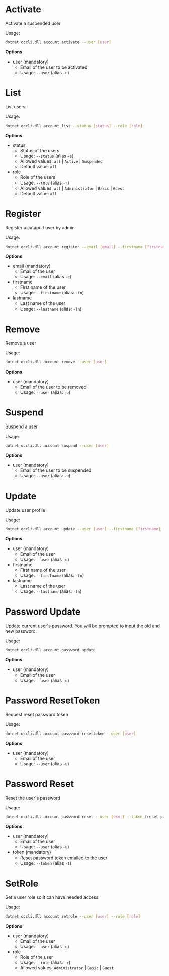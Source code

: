 # Activate

Activate a suspended user

Usage: 
```sh
dotnet occli.dll account activate --user [user]
```

**Options**
* user (mandatory)
    * Email of the user to be activated
    * Usage: `--user` (alias `-u`)
    
# List
List users

Usage: 
```sh
dotnet occli.dll account list --status [status] --role [role]
```

**Options**
* status
    * Status of the users
    * Usage: `--status` (alias `-s`)
    * Allowed values: `all` | `Active` | `Suspended`
    * Default value: `all`
* role
    * Role of the users
    * Usage: `--role` (alias `-r`)
    * Allowed values: `all` | `Administrator` | `Basic` | `Guest`
    * Default value: `all`

# Register
Register a catapult user by admin

Usage: 
```sh
dotnet occli.dll account register --email [email] --firstname [firstname] --lastname [lastname]
```

**Options**
* email (mandatory)
    * Email of the user
    * Usage: `--email` (alias `-e`)
* firstname
    * First name of the user
    * Usage: `--firstname` (alias: `-fn`)
* lastname
    * Last name of the user
    * Usage: `--lastname` (alias: `-ln`)

# Remove
Remove a user

Usage: 
```sh
dotnet occli.dll account remove --user [user]
```

**Options**
* user (mandatory)
    * Email of the user to be removed
    * Usage: `--user` (alias: `-u`)

# Suspend
Suspend a user	

Usage: 
```sh
dotnet occli.dll account suspend --user [user]
```

**Options**
* user (mandatory)
    * Email of the user to be suspended
    * Usage: `--user` (alias: `-u`)

# Update
Update user profile

Usage: 
```sh
dotnet occli.dll account update --user [user] --firstname [firstname] --lastname [lastname]
```

**Options**
* user (mandatory)
    * Email of the user
    * Usage: `--user` (alias `-u`)
* firstname
    * First name of the user
    * Usage: `--firstname` (alias: `-fn`)
* lastname
    * Last name of the user
    * Usage: `--lastname` (alias: `-ln`)
    
# Password Update
Update current user's password. You will be prompted to input the old and new password.

Usage: 
```sh
dotnet occli.dll account password update
```
**Options**
* user (mandatory)
    * Email of the user
    * Usage: `--user` (alias `-u`)

# Password ResetToken
Request reset password token

Usage: 
```sh
dotnet occli.dll account password resettoken --user [user]
```
**Options**
* user (mandatory)
    * Email of the user
    * Usage: `--user` (alias `-u`)

# Password Reset
Reset the user's password

Usage: 
```sh
dotnet occli.dll account password reset --user [user] --token [reset password token]
```

**Options**
* user (mandatory)
    * Email of the user
    * Usage: `--user` (alias `-u`)
* token (mandatory)
    * Reset password token emailed to the user
    * Usage: `--token` (alias `-t`)
    
# SetRole
Set a user role so it can have needed access

Usage: 
```sh
dotnet occli.dll account setrole --user [user] --role [role]
```

**Options**
* user (mandatory)
    * Email of the user
    * Usage: `--user` (alias `-u`)
* role
    * Role of the user
    * Usage: `--role` (alias: `-r`)
    * Allowed values: `Administrator` | `Basic` | `Guest`